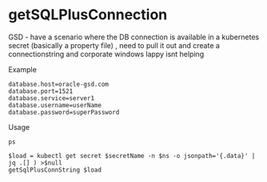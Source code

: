 # getSQLPlusConnection
GSD - have a scenario where the DB connection is available in a kubernetes secret (basically a property file) , need to pull it out and create a connectionstring
and corporate windows lappy isnt helping


Example

```
database.host=oracle-gsd.com
database.port=1521
database.service=server1
database.username=userName
database.password=superPassword
```
Usage

```
ps

$load = kubectl get secret $secretName -n $ns -o jsonpath='{.data}' | jq .[] ) >$null
getSqlPlusConnString $load

```
